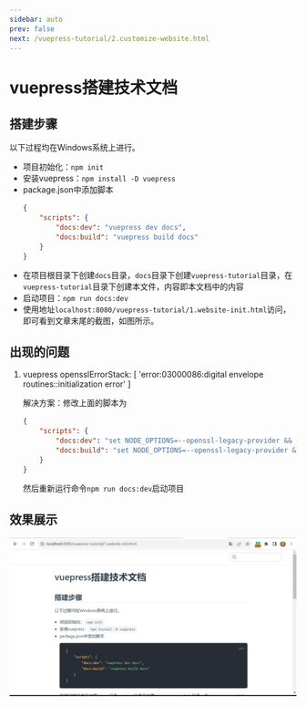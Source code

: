 ```yaml
---
sidebar: auto
prev: false
next: /vuepress-tutorial/2.customize-website.html
---
```

# vuepress搭建技术文档
## 搭建步骤
以下过程均在Windows系统上进行。
* 项目初始化：`npm init`
* 安装vuepress：`npm install -D vuepress`
* package.json中添加脚本
    ```json
    {
        "scripts": {
            "docs:dev": "vuepress dev docs",
            "docs:build": "vuepress build docs"
        }
    }
    ```
* 在项目根目录下创建`docs`目录，`docs`目录下创建`vuepress-tutorial`目录，在`vuepress-tutorial`目录下创建本文件，内容即本文档中的内容
* 启动项目：`npm run docs:dev`
* 使用地址`localhost:8080/vuepress-tutorial/1.website-init.html`访问，即可看到文章末尾的截图，如图所示。


## 出现的问题
1. vuepress opensslErrorStack: [ 'error:03000086:digital envelope routines::initialization error' ]
    
    解决方案：修改上面的脚本为
    ```json
    {
        "scripts": {
            "docs:dev": "set NODE_OPTIONS=--openssl-legacy-provider && vuepress dev docs",
            "docs:build": "set NODE_OPTIONS=--openssl-legacy-provider && vuepress build docs"
        }
    }
    ```
    然后重新运行命令`npm run docs:dev`启动项目

## 效果展示
![](./imgs/website-initialization.png)